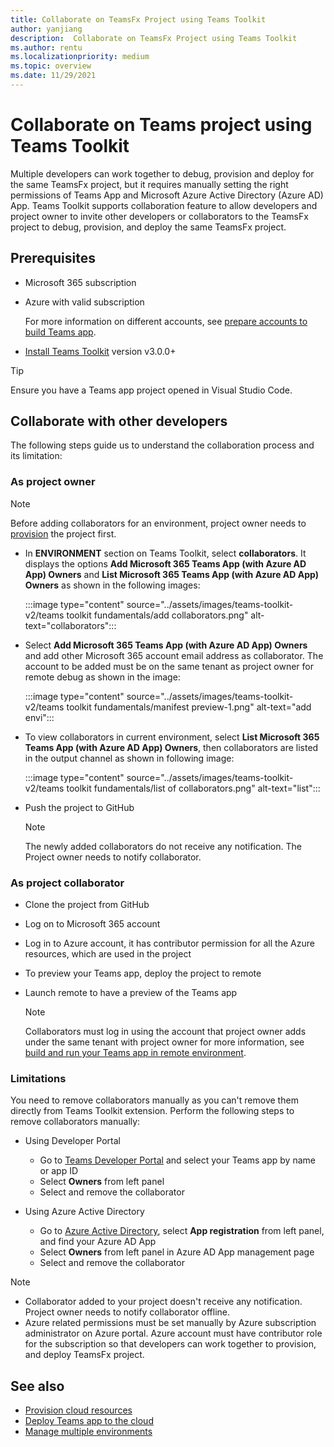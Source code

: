 ```yaml
---
title: Collaborate on TeamsFx Project using Teams Toolkit
author: yanjiang
description:  Collaborate on TeamsFx Project using Teams Toolkit
ms.author: rentu
ms.localizationpriority: medium
ms.topic: overview
ms.date: 11/29/2021
---
```


# Collaborate on Teams project using Teams Toolkit

Multiple developers can work together to debug, provision and deploy for the same TeamsFx project, but it requires manually setting the right permissions of Teams App and Microsoft Azure Active Directory (Azure AD) App. Teams Toolkit supports collaboration feature to allow developers and project owner to invite other developers or collaborators to the TeamsFx project to debug, provision, and deploy the same TeamsFx project.

## Prerequisites

* Microsoft 365 subscription
* Azure with valid subscription
  
  For more information on different accounts, see [prepare accounts to build Teams app](accounts.md).

* [Install Teams Toolkit](https://marketplace.visualstudio.com/items?itemName=TeamsDevApp.ms-teams-vscode-extension) version v3.0.0+

> [!TIP]
> Ensure you have a Teams app project opened in Visual Studio Code.

## Collaborate with other developers

The following steps guide us to understand the collaboration process and its limitation:

### As project owner

> [!NOTE]
> Before adding collaborators for an environment, project owner needs to [provision](provision.md) the project first.

* In **ENVIRONMENT** section on Teams Toolkit, select **collaborators**. It displays the options **Add Microsoft 365 Teams App (with Azure AD App) Owners** and **List Microsoft 365 Teams App (with Azure AD App) Owners** as shown in the following images:

  :::image type="content" source="../assets/images/teams-toolkit-v2/teams toolkit fundamentals/add collaborators.png" alt-text="collaborators":::

* Select **Add Microsoft 365 Teams App (with Azure AD App) Owners** and add other Microsoft 365 account email address as collaborator. The account to be added must be on the same tenant as project owner for remote debug as shown in the image:

  :::image type="content" source="../assets/images/teams-toolkit-v2/teams toolkit fundamentals/manifest preview-1.png" alt-text="add envi":::

* To view collaborators in current environment, select **List Microsoft 365 Teams App (with Azure AD App) Owners**, then collaborators are listed in the output channel as shown in following image:

  :::image type="content" source="../assets/images/teams-toolkit-v2/teams toolkit fundamentals/list of collaborators.png" alt-text="list":::

* Push the project to GitHub

  > [!NOTE]
  > The newly added collaborators do not receive any notification. The Project owner needs to notify collaborator.

### As project collaborator

* Clone the project from GitHub
* Log on to Microsoft 365 account
* Log in to Azure account, it has contributor permission for all the Azure resources, which are used in the project
* To preview your Teams app, deploy the project to remote
* Launch remote to have a preview of the Teams app

  > [!NOTE]
  > Collaborators must log in using the account that project owner adds under the same tenant with project owner for more information, see [build and run your Teams app in remote environment](/microsoftteams/platform/sbs-gs-javascript?tabs=vscode%2Cvsc%2Cviscode%2Cvcode&tutorial-step=3&branch).

### Limitations

You need to remove collaborators manually as you can't remove them directly from Teams Toolkit extension. Perform the following steps to remove collaborators manually:

* Using Developer Portal

  * Go to [Teams Developer Portal](https://dev.teams.microsoft.com/home) and select your Teams app by name or app ID
  * Select **Owners** from left panel
  * Select and remove the collaborator

* Using Azure Active Directory

  * Go to [Azure Active Directory](https://ms.portal.azure.com/#blade/Microsoft_AAD_IAM/ActiveDirectoryMenuBlade/RegisteredApps), select **App registration** from left panel, and find your Azure AD App
  * Select **Owners** from left panel in Azure AD App management page
  * Select and remove the collaborator

> [!NOTE]
>
> * Collaborator added to your project doesn't receive any notification. Project owner needs to notify collaborator offline.
> * Azure related permissions must be set manually by Azure subscription administrator on Azure portal. Azure account must have contributor role for the subscription so that developers can work together to provision, and deploy TeamsFx project.

## See also

* [Provision cloud resources](provision.md)
* [Deploy Teams app to the cloud](deploy.md)
* [Manage multiple environments](TeamsFx-multi-env.md)
